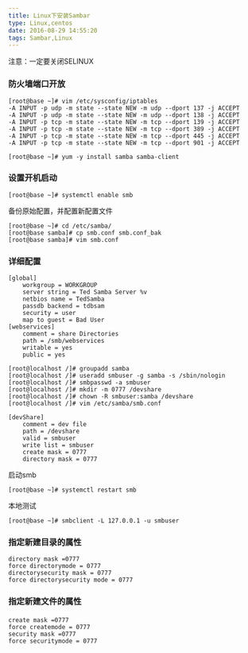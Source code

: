 ```yaml
---
title: Linux下安装Sambar
type: Linux,centos
date: 2016-08-29 14:55:20
tags: Sambar,Linux
---
```


注意：一定要关闭SELINUX
### 防火墙端口开放

```language-bash
[root@base ~]# vim /etc/sysconfig/iptables
-A INPUT -p udp -m state --state NEW -m udp --dport 137 -j ACCEPT
-A INPUT -p udp -m state --state NEW -m udp --dport 138 -j ACCEPT
-A INPUT -p tcp -m state --state NEW -m tcp --dport 139 -j ACCEPT
-A INPUT -p tcp -m state --state NEW -m tcp --dport 389 -j ACCEPT
-A INPUT -p tcp -m state --state NEW -m tcp --dport 445 -j ACCEPT
-A INPUT -p tcp -m state --state NEW -m tcp --dport 901 -j ACCEPT

[root@base ~]# yum -y install samba samba-client
```
### 设置开机启动
```language-bash
[root@base ~]# systemctl enable smb
```
备份原始配置，并配置新配置文件

```language-bash
[root@base ~]# cd /etc/samba/ 
[root@base samba]# cp smb.conf smb.conf_bak
[root@base samba]# vim smb.conf
```
### 详细配置

```language-bash
[global]
    workgroup = WORKGROUP
    server string = Ted Samba Server %v
    netbios name = TedSamba
    passdb backend = tdbsam
    security = user
    map to guest = Bad User
[webservices]
    comment = share Directories
    path = /smb/webservices
    writable = yes
    public = yes
```
```language-bash
[root@localhost /]# groupadd samba
[root@localhost /]# useradd smbuser -g samba -s /sbin/nologin
[root@localhost /]# smbpasswd -a smbuser
[root@localhost /]# mkdir -m 0777 /devshare
[root@localhost /]# chown -R smbuser:samba /devshare
[root@localhost /]# vim /etc/samba/smb.conf
```

```language-bash
[devShare]
    comment = dev file
    path = /devshare
    valid = smbuser
    write list = smbuser
    create mask = 0777
    directory mask = 0777
```
启动smb

```language-bash
[root@base ~]# systemctl restart smb
```
本地测试
```language-bash
[root@base ~]# smbclient -L 127.0.0.1 -u smbuser
```

### 指定新建目录的属性
```language-bash
directory mask =0777
force directorymode = 0777
directorysecurity mask = 0777
force directorysecurity mode = 0777
```
### 指定新建文件的属性
```language-bash
create mask =0777　
force createmode = 0777
security mask =0777
force securitymode = 0777
```

